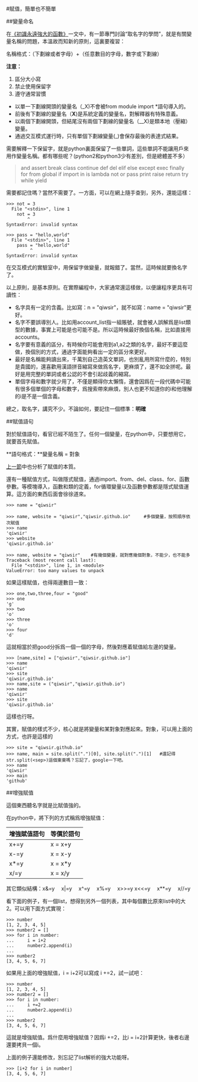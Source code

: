 #賦值，簡單也不簡單

##變量命名

在[《初識永遠強大的函數》](./106.md)一文中，有一節專門討論“取名字的學問”，就是有關變量名稱的問題，本溫故而知新的原則，這裏要複習：

名稱格式：（下劃線或者字母）+（任意數目的字母，數字或下劃線）

**注意：**

1. 區分大小寫
2. 禁止使用保留字
3. 遵守通常習慣

- 以單一下劃線開頭的變量名（_X)不會被from module import *語句導入的。
- 前後有下劃線的變量名（__X__)是系統定義的變量名，對解釋器有特殊意義。
- 以兩個下劃線開頭，但結尾沒有兩個下劃線的變量名（__X)是類本地（壓縮）變量。
- 通過交互模式運行時，只有單個下劃線變量(_)會保存最後的表達式結果。

需要解釋一下保留字，就是python裏面保留了一些單詞，這些單詞不能讓用戶來用作變量名稱。都有哪些呢？(python2和python3少有差別，但是總體差不多）

>and assert break class continue def del elif else except exec finally for from global if import in is lambda not or pass print raise return try while yield

需要都記住嗎？當然不需要了。一方面，可以在網上隨手查到，另外，還能這樣：

    >>> not = 3
      File "<stdin>", line 1
        not = 3
            ^
    SyntaxError: invalid syntax

    >>> pass = "hello,world"
      File "<stdin>", line 1
        pass = "hello,world"
             ^
    SyntaxError: invalid syntax

在交互模式的實驗室中，用保留字做變量，就報錯了。當然，這時候就要換名字了。

以上原則，是基本原則。在實際編程中，大家通常還這樣做，以便讓程序更具有可讀性：

- 名字具有一定的含義。比如寫：n = "qiwsir"，就不如寫：name = "qiwsir"更好。
- 名字不要誤導別人。比如用account_list指一組賬號，就會被人誤解爲是list類型的數據，事實上可能是也可能不是。所以這時候最好換個名稱，比如直接用accounts。
- 名字要有意義的區分，有時候你可能會用到a1,a2之類的名字，最好不要這麼做，換個別的方式，通過字面能夠看出一定的區分來更好。
- 最好是名稱能夠讀出來，千萬別自己造英文單詞，也別亂用所寫什麼的，特別是貴國的，還喜歡用漢語拼音縮寫來做爲名字，更麻煩了，還不如全拼呢。最好是用完整的單詞或者公認的不會引起歧義的縮寫。
- 單個字母和數字就少用了，不僅是顯得你太懶惰，還會因爲在一段代碼中可能有很多個單個的字母和數字，爲搜索帶來麻煩，別人也更不知道你的i和他理解的i是不是一個含義。

總之，取名字，講究不少。不論如何，要記住一個標準：**明確**

##賦值語句

對於賦值語句，看官已經不陌生了。任何一個變量，在python中，只要想用它，就要首先賦值。

**語句格式：**變量名稱 = 對象

[上一節](./126.md)中也分析了賦值的本質。

還有一種賦值方式，叫做隱式賦值，通過import、from、del、class、for、函數參數。等模塊導入，函數和類的定義，for循環變量以及函數參數都是隱式賦值運算。這方面的東西后面會徐徐道來。

    >>> name = "qiwsir"

    >>> name, website = "qiwsir","qiwsir.github.io"     #多個變量，按照順序依次賦值
    >>> name
    'qiwsir'
    >>> website
    'qiwsir.github.io'

    >>> name, website = "qiwsir"    #有幾個變量，就對應幾個對象，不能少，也不能多
    Traceback (most recent call last):
      File "<stdin>", line 1, in <module>
    ValueError: too many values to unpack

如果這樣賦值，也得兩邊數目一致：

    >>> one,two,three,four = "good"
    >>> one
    'g'
    >>> two
    'o'
    >>> three
    'o'
    >>> four
    'd'

這就相當於把good分拆爲一個一個的字母，然後對應着賦值給左邊的變量。

    >>> [name,site] = ["qiwsir","qiwsir.github.io"]
    >>> name
    'qiwsir'
    >>> site
    'qiwsir.github.io'
    >>> name,site = ("qiwsir","qiwsir.github.io")
    >>> name
    'qiwsir'
    >>> site
    'qiwsir.github.io'

這樣也行呀。

其實，賦值的樣式不少，核心就是將變量和某對象對應起來。對象，可以用上面的方式，也許是這樣的

    >>> site = "qiwsir.github.io"
    >>> name, main = site.split(".")[0], site.split(".")[1]   #還記得str.split(<sep>)這個東東嗎？忘記了，google一下吧。
    >>> name
    'qiwsir'
    >>> main
    'github'

##增強賦值

這個東西聽名字就是比賦值強的。

在python中，將下列的方式稱爲增強賦值：

|增強賦值語句|等價於語句|
|------------|----------|
| x+=y | x = x+y |
| x-=y | x = x-y |
| x*=y | x = x*y |
| x/=y | x = x/y |

其它類似結構：x&=y　 x|=y 　x^=y 　x%=y 　x>>=y  x<<=y 　x**=y 　x//=y

看下面的例子，有一個list，想得到另外一個列表，其中每個數比原來list中的大2。可以用下面方式實現：

    >>> number
    [1, 2, 3, 4, 5]
    >>> number2 = []
    >>> for i in number:
    ...     i = i+2
    ...     number2.append(i)
    ...
    >>> number2
    [3, 4, 5, 6, 7]

如果用上面的增強賦值，i = i+2可以寫成 i +=2，試一試吧：

    >>> number
    [1, 2, 3, 4, 5]
    >>> number2 = []
    >>> for i in number:
    ...     i +=2
    ...     number2.append(i)
    ...
    >>> number2
    [3, 4, 5, 6, 7]

這就是增強賦值。爲什麼用增強賦值？因爲i +=2，比i = i+2計算更快，後者右邊還要拷貝一個i。

上面的例子還能修改，別忘記了list解析的強大功能呀。

    >>> [i+2 for i in number]
    [3, 4, 5, 6, 7]


